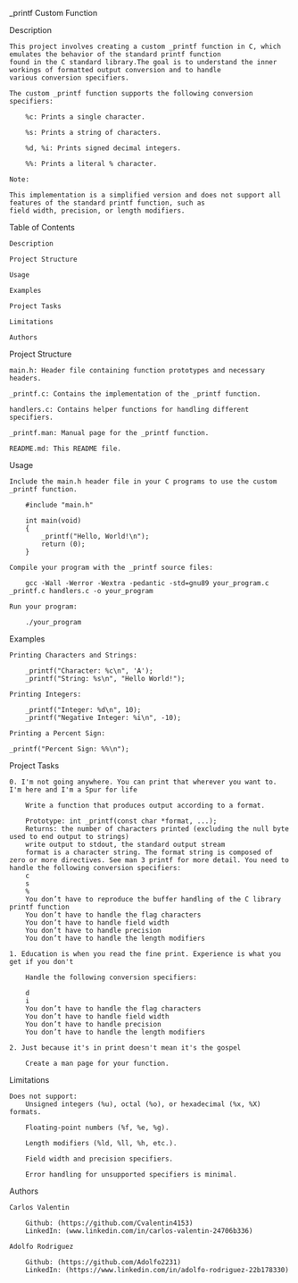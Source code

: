 _printf Custom Function

Description

    This project involves creating a custom _printf function in C, which emulates the behavior of the standard printf function
    found in the C standard library.The goal is to understand the inner workings of formatted output conversion and to handle
    various conversion specifiers.

    The custom _printf function supports the following conversion specifiers:

        %c: Prints a single character.

        %s: Prints a string of characters.

        %d, %i: Prints signed decimal integers.

        %%: Prints a literal % character.

    Note:

    This implementation is a simplified version and does not support all features of the standard printf function, such as
    field width, precision, or length modifiers.

Table of Contents

    Description

    Project Structure

    Usage

    Examples

    Project Tasks

    Limitations

    Authors

Project Structure

    main.h: Header file containing function prototypes and necessary headers.

    _printf.c: Contains the implementation of the _printf function.

    handlers.c: Contains helper functions for handling different specifiers.

    _printf.man: Manual page for the _printf function.

    README.md: This README file.

Usage

    Include the main.h header file in your C programs to use the custom _printf function.

        #include "main.h"

        int main(void)
        {
            _printf("Hello, World!\n");
            return (0);
        }

    Compile your program with the _printf source files:

        gcc -Wall -Werror -Wextra -pedantic -std=gnu89 your_program.c _printf.c handlers.c -o your_program

    Run your program:

        ./your_program

Examples

    Printing Characters and Strings:

        _printf("Character: %c\n", 'A');
        _printf("String: %s\n", "Hello World!");

    Printing Integers:

        _printf("Integer: %d\n", 10);
        _printf("Negative Integer: %i\n", -10);

    Printing a Percent Sign:

    _printf("Percent Sign: %%\n");

Project Tasks

    0. I'm not going anywhere. You can print that wherever you want to. I'm here and I'm a Spur for life

        Write a function that produces output according to a format.

        Prototype: int _printf(const char *format, ...);
        Returns: the number of characters printed (excluding the null byte used to end output to strings)
        write output to stdout, the standard output stream
        format is a character string. The format string is composed of zero or more directives. See man 3 printf for more detail. You need to handle the following conversion specifiers:
        c
        s
        %
        You don’t have to reproduce the buffer handling of the C library printf function
        You don’t have to handle the flag characters
        You don’t have to handle field width
        You don’t have to handle precision
        You don’t have to handle the length modifiers

    1. Education is when you read the fine print. Experience is what you get if you don't

        Handle the following conversion specifiers:

        d
        i
        You don’t have to handle the flag characters
        You don’t have to handle field width
        You don’t have to handle precision
        You don’t have to handle the length modifiers

    2. Just because it's in print doesn't mean it's the gospel

        Create a man page for your function.

Limitations

    Does not support:
        Unsigned integers (%u), octal (%o), or hexadecimal (%x, %X) formats.

        Floating-point numbers (%f, %e, %g).

        Length modifiers (%ld, %ll, %h, etc.).

        Field width and precision specifiers.

        Error handling for unsupported specifiers is minimal.

Authors

    Carlos Valentin

        Github: (https://github.com/Cvalentin4153)
        LinkedIn: (www.linkedin.com/in/carlos-valentin-24706b336)

    Adolfo Rodriguez

        Github: (https://github.com/Adolfo2231)
        LinkedIn: (https://www.linkedin.com/in/adolfo-rodriguez-22b178330)
